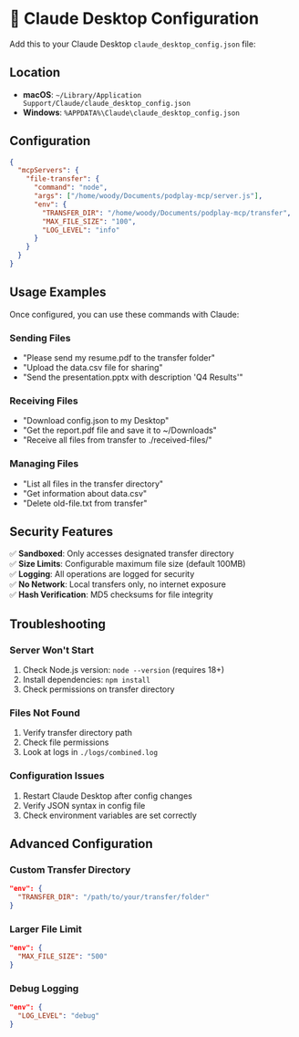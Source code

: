 # 🎯 Claude Desktop Configuration

Add this to your Claude Desktop `claude_desktop_config.json` file:

## Location
- **macOS**: `~/Library/Application Support/Claude/claude_desktop_config.json`
- **Windows**: `%APPDATA%\Claude\claude_desktop_config.json`

## Configuration

```json
{
  "mcpServers": {
    "file-transfer": {
      "command": "node",
      "args": ["/home/woody/Documents/podplay-mcp/server.js"],
      "env": {
        "TRANSFER_DIR": "/home/woody/Documents/podplay-mcp/transfer",
        "MAX_FILE_SIZE": "100",
        "LOG_LEVEL": "info"
      }
    }
  }
}
```

## Usage Examples

Once configured, you can use these commands with Claude:

### Sending Files
- "Please send my resume.pdf to the transfer folder"
- "Upload the data.csv file for sharing"
- "Send the presentation.pptx with description 'Q4 Results'"

### Receiving Files  
- "Download config.json to my Desktop"
- "Get the report.pdf file and save it to ~/Downloads"
- "Receive all files from transfer to ./received-files/"

### Managing Files
- "List all files in the transfer directory"
- "Get information about data.csv"
- "Delete old-file.txt from transfer"

## Security Features

✅ **Sandboxed**: Only accesses designated transfer directory  
✅ **Size Limits**: Configurable maximum file size (default 100MB)  
✅ **Logging**: All operations are logged for security  
✅ **No Network**: Local transfers only, no internet exposure  
✅ **Hash Verification**: MD5 checksums for file integrity  

## Troubleshooting

### Server Won't Start
1. Check Node.js version: `node --version` (requires 18+)
2. Install dependencies: `npm install`
3. Check permissions on transfer directory

### Files Not Found
1. Verify transfer directory path
2. Check file permissions
3. Look at logs in `./logs/combined.log`

### Configuration Issues
1. Restart Claude Desktop after config changes
2. Verify JSON syntax in config file
3. Check environment variables are set correctly

## Advanced Configuration

### Custom Transfer Directory
```json
"env": {
  "TRANSFER_DIR": "/path/to/your/transfer/folder"
}
```

### Larger File Limit
```json
"env": {
  "MAX_FILE_SIZE": "500"
}
```

### Debug Logging
```json
"env": {
  "LOG_LEVEL": "debug"
}
```
